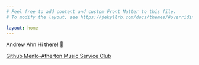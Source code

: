 ```yaml
---
# Feel free to add content and custom Front Matter to this file.
# To modify the layout, see https://jekyllrb.com/docs/themes/#overriding-theme-defaults

layout: home
---
```



Andrew Ahn
Hi there! 👋 

<a href="https://github.com/aaaahn"> Github </a>
<a href="https://menloathertonmusicserviceclub.org/"> Menlo-Atherton Music Service Club </a>  

